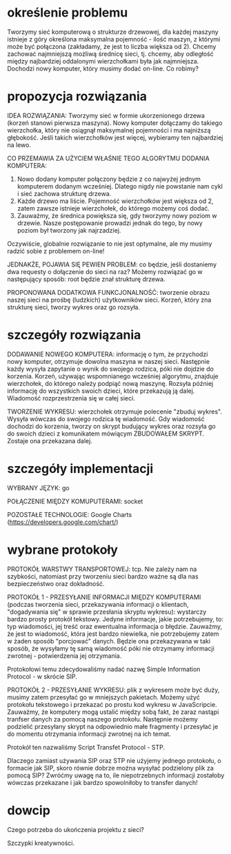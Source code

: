 określenie problemu
=============

Tworzymy sieć komputerową o strukturze drzewowej, dla każdej maszyny istnieje z góry określona maksymalna pojemność - ilość maszyn, z którymi może być połączona (zakładamy, że jest to liczba większa od 2). Chcemy zachować najmniejszą możliwą średnicę sieci, tj. chcemy, aby odległość między najbardziej oddalonymi wierzchołkami była jak najmniejsza. Dochodzi nowy komputer, który musimy dodać on-line. Co robimy?

propozycja rozwiązania
=============

IDEA ROZWIĄZANIA:
Tworzymy sieć w formie ukorzenionego drzewa (korzeń stanowi pierwsza maszyna). Nowy komputer dołączamy do takiego wierzchołka, który nie osiągnął maksymalnej pojemności i ma najniższą głębokość. Jeśli takich wierzchołków jest więcej, wybieramy ten najbardziej na lewo.

CO PRZEMAWIA ZA UŻYCIEM WŁAŚNIE TEGO ALGORYTMU DODANIA KOMPUTERA:
1. Nowo dodany komputer połączony będzie z co najwyżej jednym komputerem dodanym wcześniej. Dlatego nigdy nie powstanie nam cykl i sieć zachowa strukturę drzewa.
2. Każde drzewo ma liście. Pojemność wierzchołków jest większa od 2, zatem zawsze istnieje wierzchołek, do którego możemy coś dodać.
3. Zauważmy, że średnica powiększa się, gdy tworzymy nowy poziom w drzewie. Nasze postępowanie prowadzi jednak do tego, by nowy poziom był tworzony jak najrzadziej.

Oczywiście, globalnie rozwiązanie to nie jest optymalne, ale my musimy radzić sobie z problemem on-line!

JEDNAKŻE, POJAWIA SIĘ PEWIEN PROBLEM: co będzie, jeśli dostaniemy dwa requesty o dołączenie do sieci na raz? Możemy rozwiązać go w następujący sposób: root będzie znał strukturę drzewa.

PROPONOWANA DODATKOWA FUNKCJONALNOŚĆ: tworzenie obrazu naszej sieci na prośbę (ludzkich) użytkowników sieci. Korzeń, który zna strukturę sieci, tworzy wykres oraz go rozsyła.

szczegóły rozwiązania
=============

DODAWANIE NOWEGO KOMPUTERA: informację o tym, że przychodzi nowy komputer, otrzymuje dowolna maszyna w naszej sieci. Następnie każdy wysyła zapytanie o wynik do swojego rodzica, póki nie dojdzie do korzenia. Korzeń, używając wspomnianego wcześniej algorytmu, znajduje wierzchołek, do którego należy podpiąć nową maszynę. Rozsyła później informację do wszystkich swoich dzieci, które przekazują ją dalej. Wiadomość rozprzestrzenia się w całej sieci.

TWORZENIE WYKRESU: wierzchołek otrzymuje polecenie "zbuduj wykres". Wysyła wówczas do swojego rodzica tę wiadomość. Gdy wiadomość dochodzi do korzenia, tworzy on skrypt budujący wykres oraz rozsyła go do swoich dzieci z komunikatem mówiącym ZBUDOWAŁEM SKRYPT. Zostaje ona przekazana dalej.

szczegóły implementacji
=============

WYBRANY JĘZYK: go

POŁĄCZENIE MIĘDZY KOMUPUTERAMI: socket

POZOSTAŁE TECHNOLOGIE: Google Charts (https://developers.google.com/chart/)

wybrane protokoły
=============

PROTOKÓŁ WARSTWY TRANSPORTOWEJ: tcp. Nie zależy nam na szybkości, natomiast przy tworzeniu sieci bardzo ważne są dla nas bezpieczeństwo oraz dokładność.

PROTOKÓŁ 1 - PRZESYŁANIE INFORMACJI MIĘDZY KOMPUTERAMI (podczas tworzenia sieci, przekazywania informacji o klientach, "dogadywania się" w sprawie przesłania skryptu wykresu): wystarczy bardzo prosty protokół tekstowy. Jedyne informacje, jakie potrzebujemy, to: typ wiadomości, jej treść oraz ewentualna informacja o błędzie. Zauważmy, że jest to wiadomość, która jest bardzo niewielka, nie potrzebujemy zatem w żaden sposób "porcjować" danych. Będzie ona przekazywana w taki sposób, że wysyłamy tę samą wiadomość póki nie otrzymamy informacji zwrotnej - potwierdzenia jej otrzymania.

Protokołowi temu zdecydowaliśmy nadać nazwę Simple Information Protocol - w skrócie SIP.

PROTOKÓŁ 2 - PRZESYŁANIE WYKRESU: plik z wykresem może być duży, musimy zatem przesyłać go w mniejszych pakietach. Możemy użyć protokołu tekstowego i przekazać po prostu kod wykresu w JavaScripcie. Zauważmy, że komputery mogą ustalić między sobą fakt, że zaraz nastąpi tranfser danych za pomocą naszego protokołu. Następnie możemy podzielić przesyłany skrypt na odpowiednio małe fragmenty i przesyłać je do momentu otrzymania informacji zwrotnej na ich temat.

Protokół ten nazwaliśmy Script Transfet Protocol - STP.

Dlaczego zamiast używania SIP oraz STP nie użyjemy jednego protokołu, o formacie jak SIP, skoro równie dobrze można wysyłać podzielony plik za pomocą SIP? Zwróćmy uwagę na to, ile niepotrzebnych informacji zostałoby wówczas przekazane i jak bardzo spowolniłoby to transfer danych!

dowcip
=============

Czego potrzeba do ukończenia projektu z sieci?

Szczypki kreatywności.